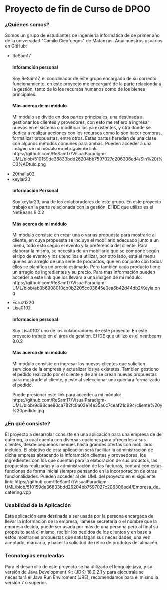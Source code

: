 ﻿<h1>Proyecto de fin de Curso de DPOO</h1>
<h3>¿Quiénes somos?</h3>
<p>Somos un grupo de estudiantes de ingeniería informática de 
    de primer año de la universidad "Camilo Cienfuegos" de Matanzas.
    Aquí nuestros usuarios en GitHub:</p>
<ul>
    <li>ReSam17</li>
    <h4>Inforamción personal</h4>
<p>Soy ReSam17, el coordinador de este grupo encargado de su 
    correcto funcionamiento, en este proyecto me encargaré de 
    la parte relacionda a la gestión, tanto de lo los recursos humanos 
    como de los bienes principales.</p>
<h4>Más acerca de mi módulo</h4>
<p>Mi módulo se divide en dos partes principales, una destinada a gestionar 
    los clientes y provedores, con esto me refiero a ingresar nuevos en el sistema
    o modificar los ya existentes, y otra donde se dedica a realizar acciones con 
    los recursos como lo son hacer compras, formalizar propuestas, entre otros. Estas 
    partes heredan de una clase con algunos métodos comunes para ambas.
    Pueden acceder a una imágen de mi módulo en el siguiente link: 
    https://github.com/ReSam17/VisualParadigm-UML/blob/510159de36833bdd26204bb7597027c206306ed4/Sin%20t%C3%ADtulo.png</p>
    <li>20thalia02</li>
    <li>keylar23</li>
    <h4>Información Personal </h4>
    <p> Soy keylar23, una de los colaboradores de este grupo.
    En este proyecto trabajo en la parte relacionada con la gestión.
    El IDE que utilizo es el NetBeans 8.0.2</p>
    <h4>Más acerca de mi módulo</h4>
    <p>Mi módulo consiste en crear una o varias  propuesta para mostrarle al cliente,
    en cuya propuesta se incluye el mobiliario adecuado junto a un menu, todo esto según el evento 
    y la preferencia del cliente. Para elaborar la misma, se necesita de un mobiliario que se compone según el tipo de evento y los utencilios a utilizar,
    por otro lado, está el menu que es un arreglo de una serie de productos, que en conjunto con todos ellos se planifica un precio estimado. Pero 
    también cada producto tiene un arreglo de ingredientes y su precio.
    Para mas información pueden acceder a este link que los llevara a una imagen de mi módulo:
    https://github.com/ReSam17/VisualParadigm-UML/blob/ab0b6908010cb0b2205cc03845e0ea6b42d44db2/Keyla.png   </p>
    <li>Ecruz1220</li>
    <li>Lisa0102</li>
    <h4>Informacion personal</h4>
<p> Soy Lisa0102 uno de los colaboradores de este proyecto.
    En este proyecto trabajo en el área de gestion.
    El IDE que utilizo es el neatbeans 8.0.2</p>
    <h4> Más acerca de mi módulo</h4>
<p> Mi módulo consiste en ingresar los nuevos clientes que soliciten servicios de la empresa y actualizar los ya existetes.
    Tambien gestiono el pedido realizado por el cliente y de ahí se crean nuevas propuestas para mostrarle al cliente, y este al seleccionar una quedará formalizado el pedido.</p>
    Puede presionar este link para acceder a mi módulo:
    https://github.com/ReSam17/VisualParadigm-UML/blob/9d93cae80ca782fc8a03e14e35a6c7ceaf21d994/cliente%20y%20pedido.jpg

</ul>
<h3>¿En qué consiste?</h3>
<p>El proyecto a desarrolar consiste en una aplicación para 
    una empresa de de catering, la cual cuenta con diversas opciones
    para ofrecerles a sus clientes, desde pequeños menúes hasta grandes 
    ofertas con mobiliario incluido. El objetivo de esta aplicación será 
    facilitar la administración de dicha empresa abracando la inforamción 
    clientes y proveedores, los ingredientes con los que cuentan para la 
    elaboración de sus prouctos, las propuestas realizadas y la administración 
    de las facturas, contará con estas funciones de forma inicial siempre 
    pensando en la incorporación de otras funcionalidades. 
    Pueden acceder al del UML del proyecto en el siguiente link:
    https://github.com/ReSam17/VisualParadigm-UML/blob/510159de36833bdd26204bb7597027c206306ed4/Empresa_de_catering.vpp</p>
    <h3>Usabildad de la Aplicación</h3>
<p>Esta aplicación esta destinada a ser usada por la persona encargada de llevar
    la información de la empresa, llámese secretaria o el nombre que la empresa decida,
    puede ser usada por más de una persona pero al final su propósito será el mismo, recibir 
    los pedidos de los clientes y en base a estos mostrarles propuestas que satisfagan sus 
    necesidades, una vez aceptado, marcarlo, y hacer la solicitud de retiro de produtos del
    almacén.</p>
<h3>Tecnologías empleadas</h3>
    <p>Para el desarrollo de este proyecto se ha utilizado el lenguaje 
    java, y su versión de Java Development Kit (JDK) 18.0.2.1 y para 
    ejecutrala se necesitará el Java Run Enviroment (JRE), recomendamos 
    para el mismo la versión 7 o superior.</p>

